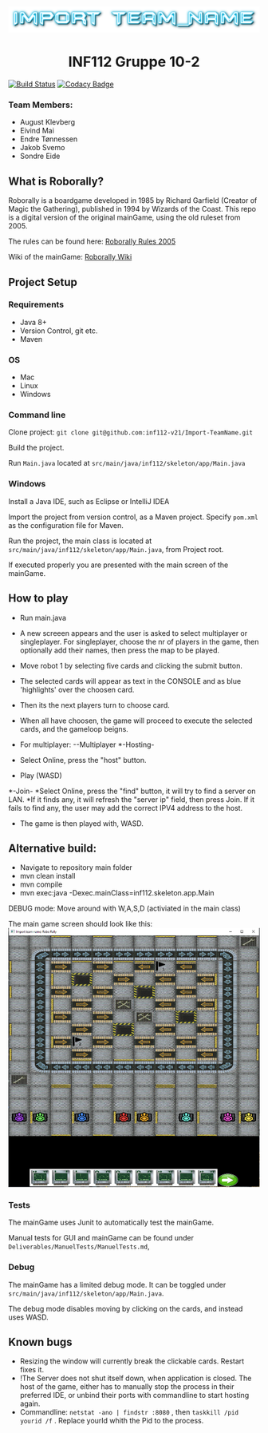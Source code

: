 
![](assets/Images/readme/GroupNameNeon.png)

<h1 align="center">INF112 Gruppe 10-2</h1>




[![Build Status](https://travis-ci.com/inf112-v21/Import-TeamName.svg?branch=master)](https://travis-ci.com/inf112-v21/Import-TeamName)
[![Codacy Badge](https://app.codacy.com/project/badge/Grade/bd568ead9f734b10ab48bb5b230b5494)](https://www.codacy.com/gh/inf112-v21/Import-TeamName/dashboard?utm_source=github.com&amp;utm_medium=referral&amp;utm_content=inf112-v21/Import-TeamName&amp;utm_campaign=Badge_Grade)


### Team Members:
- August Klevberg
- Eivind Mai
- Endre Tønnessen
- Jakob Svemo
- Sondre Eide

## What is Roborally?
Roborally is a boardgame developed in 1985 by Richard Garfield (Creator of Magic the Gathering), published in 1994 by Wizards of the Coast. 
This repo is a digital version of the original mainGame, using the old ruleset from 2005.

The rules can be found here: [Roborally Rules 2005](https://www.fgbradleys.com/rules/rules4/Robo%20Rally%20-%20rules.pdf)

Wiki of the mainGame: [Roborally Wiki](https://www.wikiwand.com/en/RoboRally)
## Project Setup

### Requirements
* Java 8+
* Version Control, git etc.
* Maven

### OS
* Mac
* Linux
* Windows

### Command line
Clone project: ``git clone git@github.com:inf112-v21/Import-TeamName.git``

Build the project.

Run ``Main.java`` located at  `src/main/java/inf112/skeleton/app/Main.java`

### Windows
Install a Java IDE, such as Eclipse or IntelliJ IDEA

Import the project from version control, as a Maven project.
Specify `pom.xml` as the configuration file for Maven.

Run the project, the main class is located at `src/main/java/inf112/skeleton/app/Main.java`, from Project root.

If executed properly you are presented with the main screen of the mainGame.

## How to play
* Run main.java
* A new screeen appears and the user is asked to select multiplayer or singleplayer. For singleplayer, choose the nr of players in the game, then optionally add their names, then press the map to be played.
* Move robot 1 by selecting five cards and clicking the submit button.
* The selected cards will appear as text in the CONSOLE and as blue 'highlights' over the choosen card.
* Then its the next players turn to choose card.
* When all have choosen, the game will proceed to execute the selected cards, and the gameloop beigns.

* For multiplayer:
--Multiplayer
*-Hosting-
* Select Online, press the "host" button.
* Play (WASD)

*-Join-
*Select Online, press the "find" button, it will try to find a server on LAN.
*If it finds any, it will refresh the "server ip" field, then press Join. If it fails to find any, the user may add the correct IPV4 address to the host.
* The game is then played with, WASD.

## Alternative build:
* Navigate to repository main folder
* mvn clean install
* mvn compile
* mvn exec:java -Dexec.mainClass=inf112.skeleton.app.Main

DEBUG mode: Move around with W,A,S,D (activiated in the main class)

The main game screen should look like this:
![Picture of current roboRally](assets/Images/pictureOfCurrentGame.png)

### Tests
The mainGame uses Junit to automatically test the mainGame.

Manual tests for GUI and mainGame can be found under `Deliverables/ManuelTests/ManuelTests.md`,

### Debug
The mainGame has a limited debug mode. It can be toggled under `src/main/java/inf112/skeleton/app/Main.java`.

The debug mode disables moving by clicking on the cards, and instead uses WASD.

## Known bugs
* Resizing the window will currently break the clickable cards. Restart fixes it.
* !The Server does not shut itself down, when application is closed. The host of the game, either has to manually stop the process in their preferred IDE, or unbind their ports with commandline to start hosting again.
*   Commandline: `netstat -ano | findstr :8080` , then `taskkill /pid yourid /f` . Replace yourId whith the Pid to the process.
